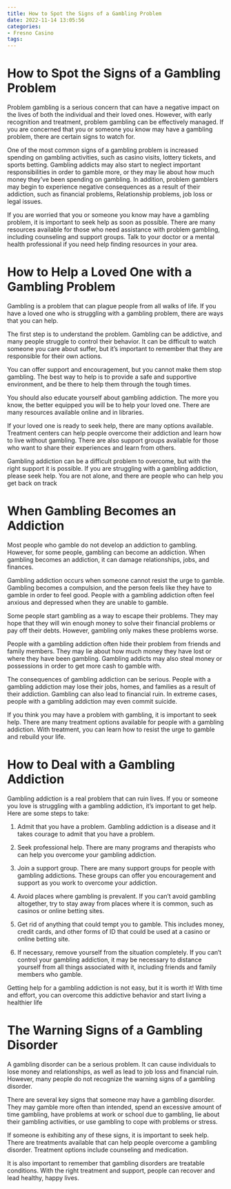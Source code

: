 ```yaml
---
title: How to Spot the Signs of a Gambling Problem 
date: 2022-11-14 13:05:56
categories:
- Fresno Casino
tags:
---
```



#  How to Spot the Signs of a Gambling Problem 

Problem gambling is a serious concern that can have a negative impact on the lives of both the individual and their loved ones. However, with early recognition and treatment, problem gambling can be effectively managed. If you are concerned that you or someone you know may have a gambling problem, there are certain signs to watch for.

One of the most common signs of a gambling problem is increased spending on gambling activities, such as casino visits, lottery tickets, and sports betting. Gambling addicts may also start to neglect important responsibilities in order to gamble more, or they may lie about how much money they’ve been spending on gambling. In addition, problem gamblers may begin to experience negative consequences as a result of their addiction, such as financial problems, Relationship problems, job loss or legal issues.

If you are worried that you or someone you know may have a gambling problem, it is important to seek help as soon as possible. There are many resources available for those who need assistance with problem gambling, including counseling and support groups. Talk to your doctor or a mental health professional if you need help finding resources in your area.

#  How to Help a Loved One with a Gambling Problem 

Gambling is a problem that can plague people from all walks of life. If you have a loved one who is struggling with a gambling problem, there are ways that you can help.

The first step is to understand the problem. Gambling can be addictive, and many people struggle to control their behavior. It can be difficult to watch someone you care about suffer, but it’s important to remember that they are responsible for their own actions.

You can offer support and encouragement, but you cannot make them stop gambling. The best way to help is to provide a safe and supportive environment, and be there to help them through the tough times.

You should also educate yourself about gambling addiction. The more you know, the better equipped you will be to help your loved one. There are many resources available online and in libraries.

If your loved one is ready to seek help, there are many options available. Treatment centers can help people overcome their addiction and learn how to live without gambling. There are also support groups available for those who want to share their experiences and learn from others.

Gambling addiction can be a difficult problem to overcome, but with the right support it is possible. If you are struggling with a gambling addiction, please seek help. You are not alone, and there are people who can help you get back on track

#  When Gambling Becomes an Addiction 

Most people who gamble do not develop an addiction to gambling. However, for some people, gambling can become an addiction. When gambling becomes an addiction, it can damage relationships, jobs, and finances.

Gambling addiction occurs when someone cannot resist the urge to gamble. Gambling becomes a compulsion, and the person feels like they have to gamble in order to feel good. People with a gambling addiction often feel anxious and depressed when they are unable to gamble.

Some people start gambling as a way to escape their problems. They may hope that they will win enough money to solve their financial problems or pay off their debts. However, gambling only makes these problems worse.

People with a gambling addiction often hide their problem from friends and family members. They may lie about how much money they have lost or where they have been gambling. Gambling addicts may also steal money or possessions in order to get more cash to gamble with.

The consequences of gambling addiction can be serious. People with a gambling addiction may lose their jobs, homes, and families as a result of their addiction. Gambling can also lead to financial ruin. In extreme cases, people with a gambling addiction may even commit suicide.

If you think you may have a problem with gambling, it is important to seek help. There are many treatment options available for people with a gambling addiction. With treatment, you can learn how to resist the urge to gamble and rebuild your life.

#  How to Deal with a Gambling Addiction 

Gambling addiction is a real problem that can ruin lives. If you or someone you love is struggling with a gambling addiction, it’s important to get help. Here are some steps to take:

1. Admit that you have a problem. Gambling addiction is a disease and it takes courage to admit that you have a problem.

2. Seek professional help. There are many programs and therapists who can help you overcome your gambling addiction.

3. Join a support group. There are many support groups for people with gambling addictions. These groups can offer you encouragement and support as you work to overcome your addiction.

4. Avoid places where gambling is prevalent. If you can’t avoid gambling altogether, try to stay away from places where it is common, such as casinos or online betting sites.

5. Get rid of anything that could tempt you to gamble. This includes money, credit cards, and other forms of ID that could be used at a casino or online betting site.

6. If necessary, remove yourself from the situation completely. If you can’t control your gambling addiction, it may be necessary to distance yourself from all things associated with it, including friends and family members who gamble.

Getting help for a gambling addiction is not easy, but it is worth it! With time and effort, you can overcome this addictive behavior and start living a healthier life

#  The Warning Signs of a Gambling Disorder

A gambling disorder can be a serious problem. It can cause individuals to lose money and relationships, as well as lead to job loss and financial ruin. However, many people do not recognize the warning signs of a gambling disorder.

There are several key signs that someone may have a gambling disorder. They may gamble more often than intended, spend an excessive amount of time gambling, have problems at work or school due to gambling, lie about their gambling activities, or use gambling to cope with problems or stress.

If someone is exhibiting any of these signs, it is important to seek help. There are treatments available that can help people overcome a gambling disorder. Treatment options include counseling and medication.

It is also important to remember that gambling disorders are treatable conditions. With the right treatment and support, people can recover and lead healthy, happy lives.